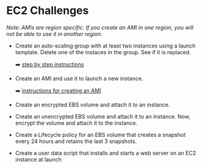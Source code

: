 # EC2 Challenges

*Note: AMIs are region specific. If you create an AMI in one region, you will not be able to use it in another region.*

- Create an auto-scaling group with at least two instances using a launch template. Delete one of the instaces in the group. See if it is replaced.

    ➡️ [step by step instructions](ec2-create-an-auto-scaling-group.md)

- Create an AMI and use it to launch a new instance.

    ➡️ [instructions for creating an AMI](https://docs.aws.amazon.com/toolkit-for-visual-studio/latest/user-guide/tkv-create-ami-from-instance.html)

- Create an encrypted EBS volume and attach it to an instance.
- Create an unencrypted EBS volume and attach it to an instance. Now, encrypt the volume and attach it to the instance.
- Create a Lifecycle policy for an EBS volume that creates a snapshot every 24 hours and retains the last 3 snapshots.
- Create a user data script that installs and starts a web server on an EC2 instance at launch